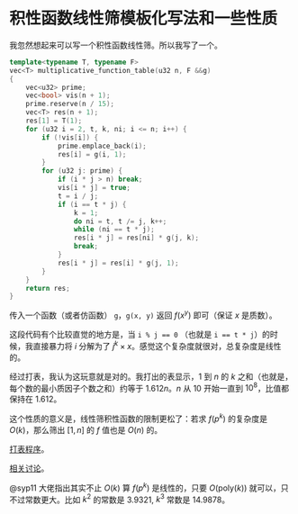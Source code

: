 # 积性函数线性筛模板化写法和一些性质

我忽然想起来可以写一个积性函数线性筛。所以我写了一个。

```cpp
template<typename T, typename F>
vec<T> multiplicative_function_table(u32 n, F &&g)
{
    vec<u32> prime;
    vec<bool> vis(n + 1);
    prime.reserve(n / 15);
    vec<T> res(n + 1);
    res[1] = T(1);
    for (u32 i = 2, t, k, ni; i <= n; i++) {
        if (!vis[i]) {
            prime.emplace_back(i);
            res[i] = g(i, 1);
        }
        for (u32 j: prime) {
            if (i * j > n) break;
            vis[i * j] = true;
            t = i / j;
            if (i == t * j) {
                k = 1;
                do ni = t, t /= j, k++;
                while (ni == t * j);
                res[i * j] = res[ni] * g(j, k);
                break;
            }
            res[i * j] = res[i] * g(j, 1);
        }
    }
    return res;
}
```

传入一个函数（或者仿函数） `g`，`g(x, y)` 返回 $f(x^y)$ 即可（保证 $x$ 是质数）。

这段代码有个比较直觉的地方是，当 `i % j == 0` （也就是 `i == t * j`）的时候，我直接暴力将 $i$ 分解为了 $j^k \times x$。感觉这个复杂度就很对，总复杂度是线性的。

经过打表，我认为这玩意就是对的。我打出的表显示，$1$ 到 $n$ 的 $k$ 之和（也就是，每个数的最小质因子个数之和）约等于 $1.612n$。$n$ 从 $10$ 开始一直到 $10^8$，比值都保持在 $1.612$。

这个性质的意义是，线性筛积性函数的限制更松了：若求 $f(p^k)$ 的复杂度是 $O(k)$，那么筛出 $[1, n]$ 的 $f$ 值也是 $O(n)$ 的。

[打表程序](https://www.luogu.com.cn/paste/7wrjhcq3)。

[相关讨论](https://www.luogu.com.cn/discuss/1005490)。

@syp11 大佬指出其实不止 $O(k)$ 算 $f(p^k)$ 是线性的，只要 $O(\text{poly}(k))$ 就可以，只不过常数更大。比如 $k^2$ 的常数是 $3.9321$, $k^3$ 常数是 $14.9878$。